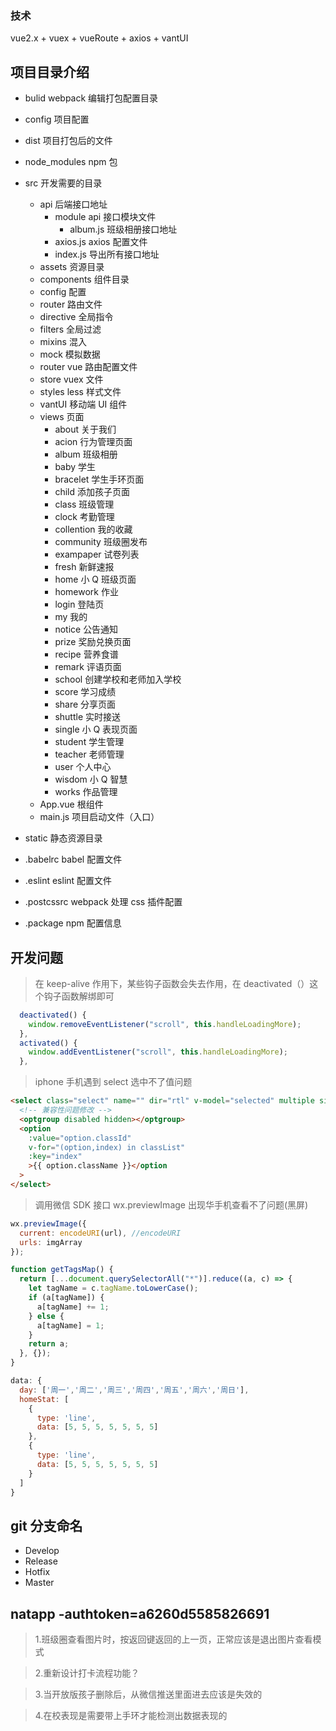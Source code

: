 ### 技术

vue2.x + vuex + vueRoute + axios + vantUI

## 项目目录介绍

- bulid webpack 编辑打包配置目录
- config 项目配置
- dist 项目打包后的文件
- node_modules npm 包
- src 开发需要的目录

  - api 后端接口地址
    - module api 接口模块文件
      - album.js 班级相册接口地址
    - axios.js axios 配置文件
    - index.js 导出所有接口地址
  - assets 资源目录
  - components 组件目录
  - config 配置
  - router 路由文件
  - directive 全局指令
  - filters 全局过滤
  - mixins 混入
  - mock 模拟数据
  - router vue 路由配置文件
  - store vuex 文件
  - styles less 样式文件
  - vantUI 移动端 UI 组件
  - views 页面
    - about 关于我们
    - acion 行为管理页面
    - album 班级相册
    - baby 学生
    - bracelet 学生手环页面
    - child 添加孩子页面
    - class 班级管理
    - clock 考勤管理
    - collention 我的收藏
    - community 班级圈发布
    - exampaper 试卷列表
    - fresh 新鲜速报
    - home 小 Q 班级页面
    - homework 作业
    - login 登陆页
    - my 我的
    - notice 公告通知
    - prize 奖励兑换页面
    - recipe 营养食谱
    - remark 评语页面
    - school 创建学校和老师加入学校
    - score 学习成绩
    - share 分享页面
    - shuttle 实时接送
    - single 小 Q 表现页面
    - student 学生管理
    - teacher 老师管理
    - user 个人中心
    - wisdom 小 Q 智慧
    - works 作品管理
  - App.vue 根组件
  - main.js 项目启动文件（入口）

- static 静态资源目录
- .babelrc babel 配置文件
- .eslint eslint 配置文件
- .postcssrc webpack 处理 css 插件配置
- .package npm 配置信息

## 开发问题

> 在 keep-alive 作用下，某些钩子函数会失去作用，在 deactivated（）这个钩子函数解绑即可

```javascript
  deactivated() {
    window.removeEventListener("scroll", this.handleLoadingMore);
  },
  activated() {
    window.addEventListener("scroll", this.handleLoadingMore);
  },
```

> iphone 手机遇到 select 选中不了值问题

```html
<select class="select" name="" dir="rtl" v-model="selected" multiple size="1">
  <!-- 兼容性问题修改 -->
  <optgroup disabled hidden></optgroup>
  <option
    :value="option.classId"
    v-for="(option,index) in classList"
    :key="index"
    >{{ option.className }}</option
  >
</select>
```

> 调用微信 SDK 接口 wx.previewImage 出现华手机查看不了问题(黑屏)

```javascript
wx.previewImage({
  current: encodeURI(url), //encodeURI
  urls: imgArray
});

function getTagsMap() {
  return [...document.querySelectorAll("*")].reduce((a, c) => {
    let tagName = c.tagName.toLowerCase();
    if (a[tagName]) {
      a[tagName] += 1;
    } else {
      a[tagName] = 1;
    }
    return a;
  }, {});
}

data: {
  day: ['周一','周二','周三','周四','周五','周六','周日'],
  homeStat: [
    {
      type: 'line',
      data: [5, 5, 5, 5, 5, 5, 5]
    },
    {
      type: 'line',
      data: [5, 5, 5, 5, 5, 5, 5]
    }
  ]
}


```

## git 分支命名

- Develop
- Release
- Hotfix
- Master

## natapp -authtoken=a6260d5585826691

> 1.班级圈查看图片时，按返回键返回的上一页，正常应该是退出图片查看模式

> 2.重新设计打卡流程功能？

> 3.当开放版孩子删除后，从微信推送里面进去应该是失效的

> 4.在校表现是需要带上手环才能检测出数据表现的

